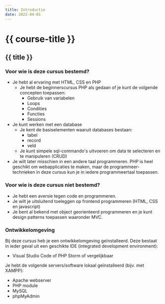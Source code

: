 ```yaml
---
title: Introductie
date: 2022-04-01
---
```


# {{ course-title }}

## {{ title }}

### Voor wie is deze cursus bestemd?
* Je hebt al ervaring met HTML, CSS en PHP
  * Je hebt de beginnerscursus PHP als gedaan of je kunt de volgende concepten toepassen:
    * Gebruik van variabelen
    * Loops
    * Condities
    * Functies
    * Sessions
* Je kunt werken met een database
  * Je kent de basiselementen waaruit databases bestaan:
    * tabel
    * record
    * veld
  * Je kunt simpele sql-commando's uitvoeren om data te selecteren en te manipuleren (CRUD)
* Je wilt later misschien in een andere taal programmeren. PHP is heel geschikt om webapplicaties te maken, maar de programmeer-technieken in deze cursus kun je in iedere programmeertaal toepassen.

### Voor wie is deze cursus niet bestemd?
* Je hebt een aversie tegen code en programmeren.
* Je wilt je uitsluitend toeleggen op frontend programmeren (HTML, CSS en javascript)
* Je bent al bekend met object georienteerd programmeren en je kunt design patterns toepassen waaronder MVC.

### Ontwikkelomgeving
Bij deze cursus heb je een ontwikkelomgeving geïnstalleerd. Deze bestaat in ieder geval uit een geschikte IDE (integrated development environment):
* Visual Studio Code of PHP Storm of vergelijkbaar

Je hebt de volgende servers/software lokaal geïnstalleerd (bijv. met XAMPP):
* Apache webserver
* PHP module
* MySQL
* phpMyAdmin


